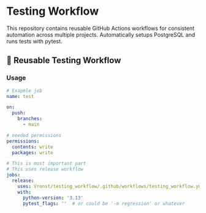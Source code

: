 # Testing Workflow
This repository contains reusable GitHub Actions workflows for consistent automation across multiple projects.
Automatically setups PostgreSQL and runs tests with pytest.

## 🔁 Reusable Testing Workflow

### Usage
```yaml
# Exapmle job
name: test

on:
  push:
    branches:
      - main

# needed permissions
permissions:
  contents: write
  packages: write

# This is most important part
# This uses release workflow
jobs:
  release:
    uses: Vronst/testing_workflow/.github/workflows/testing_workflow.yml@1.0.0
    with:
      python-version: '3.13'
      pytest_flags: ''  # or could be '-m regression' or whatever
```
